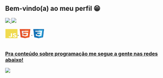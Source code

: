 ## Bem-vindo(a) ao meu perfil 😁

 <div>
   <a href="https://github.com/Gui-O-Nog">
   <img height="180em" src="https://github-readme-stats.vercel.app/api?username=Gui-O-Nog&show_icons=true&theme=tokyonight&include_all_commits=true&count_private=true"/>
   <img height="180em" src="https://github-readme-stats.vercel.app/api/top-langs/?username=Gui-O-Nog&layout=compact&langs_count=6&theme=tokyonight"/>
</div>
    
<div style="display: inline_block"><br>
  <img align="center" alt="Js" height="30" width="40" src="https://raw.githubusercontent.com/devicons/devicon/master/icons/javascript/javascript-plain.svg">
  <img align="center" alt="HTML" height="30" width="40" src="https://raw.githubusercontent.com/devicons/devicon/master/icons/html5/html5-original.svg">
  <img align="center" alt="CSS" height="30" width="40" src="https://raw.githubusercontent.com/devicons/devicon/master/icons/css3/css3-original.svg">
</div>

<br>
 
### Pra conteúdo sobre programação me segue a gente nas redes abaixo!
 
<div>
  <a href="https://github.com/Gui-O-Nog/Gui-O-Nog/tree/main" target="_blank"><img src="https://img.shields.io/badge/-LinkedIn-%230077B5?style=for-the-badge&logo=linkedin&logoColor=white" target="_blank"></a>
</div>
